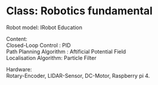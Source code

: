 # Class: Robotics fundamental 
 Robot model: IRobot Education<br/>
 
 Content:<br/> 
   Closed-Loop Control : PID<br/>
   Path Planning Algorithm : Aftificial Potential Field <br/>
   Localisation Algorithm: Particle Filter<br/>

Hardware: <br/>
  Rotary-Encoder, LIDAR-Sensor, DC-Motor, Raspberry pi 4. <br/>
  
